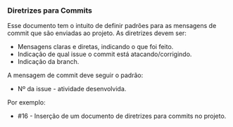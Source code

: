 ### Diretrizes para Commits 

Esse documento tem o intuito de definir padrões para as mensagens de commit que são enviadas ao projeto. As diretrizes devem ser: 

- Mensagens claras e diretas, indicando o que foi feito. 
- Indicação de qual issue o commit está atacando/corrigindo. 
- Indicação da branch. 


A mensagem de commit deve seguir o padrão: 

- Nº da issue - atividade desenvolvida. 

Por exemplo: 

- #16 - Inserção de um documento de diretrizes para commits no projeto. 



